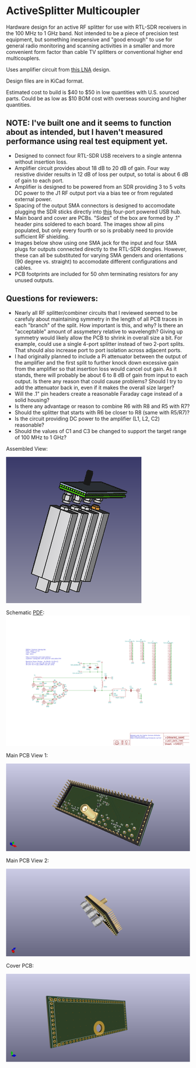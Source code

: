 # ActiveSplitter Multicoupler
Hardware design for an active RF splitter for use with RTL-SDR receivers in the 100 MHz to 1 GHz band.  Not intended to be a piece of precision test equipment, but something inexpensive and "good enough" to use for general radio monitoring and scanning activities in a smaller and more convenient form factor than cable TV splitters or conventional higher end multicouplers.  

Uses amplifier circuit from [this LNA](https://github.com/fabiobaltieri/lna) design.

Design files are in KiCad format.

Estimated cost to build is $40 to $50 in low quantities with U.S. sourced parts.  Could be as low as $10 BOM cost with overseas sourcing and higher quantities.  

## NOTE: I've built one and it seems to function about as intended, but I haven't measured performance using real test equipment yet.  

- Designed to connect four RTL-SDR USB receivers to a single antenna without insertion loss.
- Amplifier circuit provides about 18 dB to 20 dB of gain.  Four way resistive divider results in 12 dB of loss per output, so total is about 6 dB of gain to each port.
- Amplifier is designed to be powered from an SDR providing 3 to 5 volts DC power to the J1 RF output port via a bias tee or from regulated external power.
- Spacing of the output SMA connectors is designed to accomodate plugging the SDR sticks directly into [this](https://www.amazon.com/gp/aw/d/B083XTKV8V) four-port powered USB hub.
- Main board and cover are PCBs.  "Sides" of the box are formed by .1" header pins soldered to each board.  The images show all pins populated, but only every fourth or so is probably need to provide sufficient RF shielding.
- Images below show using one SMA jack for the input and four SMA plugs for outputs connected directly to the RTL-SDR dongles.  However, these can all be substituted for varying SMA genders and orientations (90 degree vs. straight) to accomodate different configurations and cables.
- PCB footprints are included for 50 ohm terminating resistors for any unused outputs.  

## Questions for reviewers:
- Nearly all RF splitter/combiner circuits that I reviewed seemed to be carefuly about maintaining symmetry in the length of all PCB traces in each "branch" of the split.  How important is this, and why?  Is there an "acceptable" amount of assymetery relative to wavelength?  Giving up symmetry would likely allow the PCB to shrink in overall size a bit.  For example, could use a single 4-port splitter instead of two 2-port splits.  That should also increase port to port isolation across adjacent ports.  
- I had originally planned to include a Pi attenuator between the output of the amplifier and the first split to further knock down excessive gain from the amplifier so that insertion loss would cancel out gain.  As it stands, there will probably be about 6 to 8 dB of gain from input to each output.  Is there any reason that could cause problems?  Should I try to add the attenuator back in, even if it makes the overall size larger?
- Will the .1" pin headers create a reasonable Faraday cage instead of a solid housing?
- Is there any advantage or reason to combine R6 with R8  and R5 with R7?
- Should the splitter that starts with R6 be closer to R8 (same with R5/R7)?
- Is the circuit providing DC power to the amplifier (L1, L2, C2) reasonable?
- Should the values of C1 and C3 be changed to support the target range of 100 MHz to 1 GHz?

Assembled View:

![Assembly View](https://github.com/aaknitt/ActiveSplitterKiCad/blob/main/ActiveSplitterWithSDRs.png)

Schematic [PDF](https://github.com/aaknitt/ActiveSplitterKiCad/blob/main/ActiveSplitterSchematic.pdf):
![Schematic](https://github.com/aaknitt/ActiveSplitterKiCad/blob/main/ActiveSplitterSchematic.svg)

Main PCB View 1:

![Main PCB View 1](https://github.com/aaknitt/ActiveSplitterKiCad/blob/main/ActiveSplitterMainPCB/ActiveSplitter1.png)

Main PCB View 2:

![Main PCB View 2](https://github.com/aaknitt/ActiveSplitterKiCad/blob/main/ActiveSplitterMainPCB/ActiveSplitter2.png)

Cover PCB:

![Cover PCB](https://github.com/aaknitt/ActiveSplitterKiCad/blob/main/ActiveSplitterCoverPCB/ActiveSplitterCover.png)
